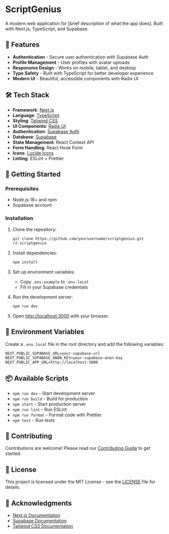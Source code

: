 # ScriptGenius

A modern web application for [brief description of what the app does]. Built with Next.js, TypeScript, and Supabase.

## 🚀 Features

- **Authentication** - Secure user authentication with Supabase Auth
- **Profile Management** - User profiles with avatar uploads
- **Responsive Design** - Works on mobile, tablet, and desktop
- **Type Safety** - Built with TypeScript for better developer experience
- **Modern UI** - Beautiful, accessible components with Radix UI

## 🛠️ Tech Stack

- **Framework**: [Next.js](https://nextjs.org/)
- **Language**: [TypeScript](https://www.typescriptlang.org/)
- **Styling**: [Tailwind CSS](https://tailwindcss.com/)
- **UI Components**: [Radix UI](https://www.radix-ui.com/)
- **Authentication**: [Supabase Auth](https://supabase.com/auth)
- **Database**: [Supabase](https://supabase.com/)
- **State Management**: React Context API
- **Form Handling**: React Hook Form
- **Icons**: [Lucide Icons](https://lucide.dev/)
- **Linting**: ESLint + Prettier

## 🏁 Getting Started

### Prerequisites

- Node.js 18+ and npm
- Supabase account

### Installation

1. Clone the repository:
   ```bash
   git clone https://github.com/yourusername/scriptgenius.git
   cd scriptgenius
   ```

2. Install dependencies:
   ```bash
   npm install
   ```

3. Set up environment variables:
   - Copy `.env.example` to `.env.local`
   - Fill in your Supabase credentials

4. Run the development server:
   ```bash
   npm run dev
   ```

5. Open [http://localhost:3000](http://localhost:3000) with your browser.

## 🔧 Environment Variables

Create a `.env.local` file in the root directory and add the following variables:

```
NEXT_PUBLIC_SUPABASE_URL=your-supabase-url
NEXT_PUBLIC_SUPABASE_ANON_KEY=your-supabase-anon-key
NEXT_PUBLIC_APP_URL=http://localhost:3000
```

## 📦 Available Scripts

- `npm run dev` - Start development server
- `npm run build` - Build for production
- `npm start` - Start production server
- `npm run lint` - Run ESLint
- `npm run format` - Format code with Prettier
- `npm test` - Run tests

## 🤝 Contributing

Contributions are welcome! Please read our [Contributing Guide](CONTRIBUTING.md) to get started.

## 📄 License

This project is licensed under the MIT License - see the [LICENSE](LICENSE) file for details.

## 🙏 Acknowledgments

- [Next.js Documentation](https://nextjs.org/docs)
- [Supabase Documentation](https://supabase.com/docs)
- [Tailwind CSS Documentation](https://tailwindcss.com/docs)
